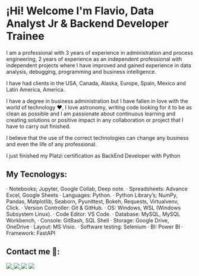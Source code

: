 # ¡Hi! Welcome I'm Flavio, Data Analyst Jr & Backend Developer Trainee

I am a professional with 3 years of experience in administration and process engineering, 2 years of experience as an independent professional with independent projects where I have improved and gained experience in data analysis, debugging, programming and business intelligence. 

I have had clients in the USA, Canada, Alaska, Europe, Spain, Mexico and Latin America, America.

I have a degree in business administration but I have fallen in love with the world of technology ❤, I love astronomy, writing code looking for it to be as clean as possible and I am passionate about continuous learning and creating solutions or positive impact in any collaboration or project that I have to carry out finished.

I believe that the use of the correct technologies can change any business and even the life of any professional.

I just finished my Platzi certification as BackEnd Developer with Python


## My Tecnologys:

  ·	Notebooks; Jupyter, Google Collab, Deep note.
  ·	Spreadsheets: Advance Excel, Google Sheets
  ·	Languages: Python.
  ·	Python Library’s; NumPy, Pandas, Matplotlib, Seaborn, Pyunittest, Bokeh, Requests, Virtualvenv, Click.
  ·	Version Controller: Git & GitHub.
  ·	OS: Windows, WSL (Windows Subsystem Linux).
  ·	Code Editor: VS Code.
  ·	Database: MySQL, MySQL Workbench,
  ·	Console: GitBash, SQL Shell
  ·	Storage: Google Drive, OneDrive
  ·	Layout: MS Visio.
  ·	Software testing: Selenium
  ·	BI: Power BI
  ·	Framework:  FastAPI 
 

## Contact me 📱:

[<img src="https://img.shields.io/badge/LinkedIn-0077B5?style=for-the-badge&logo=linkedin&logoColor=white" />
](https://www.linkedin.com/in/flaviocarrola/)
[<img src="https://img.shields.io/badge/Gmail-D14836?style=for-the-badge&logo=gmail&logoColor=white" />
](flavioabatcarrolar@gmail.com)
[<img src="https://img.shields.io/badge/Kaggle-20BEFF?style=for-the-badge&logo=Kaggle&logoColor=white"/>](https://www.kaggle.com/flaviocarrolax)
[<img src="https://img.shields.io/badge/fiverr-1DBF73?style=for-the-badge&logo=fiverr&logoColor=white2"/>](https://es.fiverr.com/abatcarrola)

